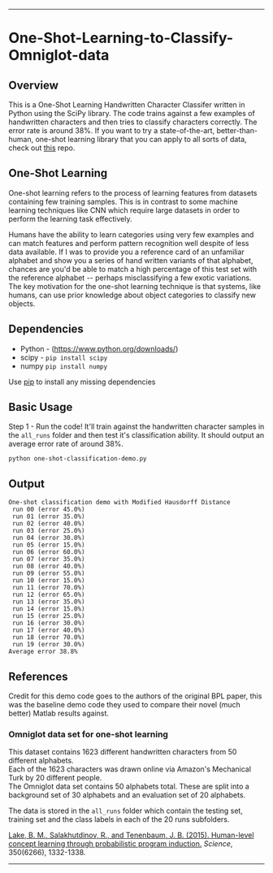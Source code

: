 <hr>

# One-Shot-Learning-to-Classify-Omniglot-data


## Overview

This is a One-Shot Learning Handwritten Character Classifer written in Python using the SciPy library. The code trains against a few examples of handwritten characters and then tries to classify characters correctly. The error rate is around 38%. If you want to try a state-of-the-art, better-than-human, one-shot learning library that you can apply to all sorts of data, check out [this](https://github.com/MaxwellRebo/PyBPL) repo. 


## One-Shot Learning

One-shot learning refers to the process of learning features from datasets containing few training samples. This is in contrast to some machine learning techniques like CNN which require large datasets in order to perform the learning task effectively.

Humans have the ability to learn categories using very few examples and can match features and perform pattern recognition well despite of less data available. If I was to provide you a reference card of an unfamiliar alphabet and show you a series of hand written variants of that alphabet, chances are you'd be able to match a high percentage of this test set with the reference alphabet -- perhaps misclassifying a few exotic variations. The key motivation for the one-shot learning technique is that systems, like humans, can use prior knowledge about object categories to classify new objects.


## Dependencies

* Python - (https://www.python.org/downloads/)
* scipy - `pip install scipy`
* numpy `pip install numpy`

Use [pip](https://pypi.python.org/pypi/pip) to install any missing dependencies


## Basic Usage

Step 1 - Run the code! It'll train against the handwritten character samples in the `all_runs` folder and then test it's classification ability.
It should output an average error rate of around 38%.
```shell
python one-shot-classification-demo.py
```

## Output

```shell
One-shot classification demo with Modified Hausdorff Distance
 run 00 (error 45.0%)
 run 01 (error 35.0%)
 run 02 (error 40.0%)
 run 03 (error 25.0%)
 run 04 (error 30.0%)
 run 05 (error 15.0%)
 run 06 (error 60.0%)
 run 07 (error 35.0%)
 run 08 (error 40.0%)
 run 09 (error 55.0%)
 run 10 (error 15.0%)
 run 11 (error 70.0%)
 run 12 (error 65.0%)
 run 13 (error 35.0%)
 run 14 (error 15.0%)
 run 15 (error 25.0%)
 run 16 (error 30.0%)
 run 17 (error 40.0%)
 run 18 (error 70.0%)
 run 19 (error 30.0%)
Average error 38.8%
```

## References

Credit for this demo code goes to the authors of the original BPL paper, this was the baseline demo code they used to compare their novel (much better) Matlab results against. 

### Omniglot data set for one-shot learning

This dataset contains 1623 different handwritten characters from 50 different alphabets.   
Each of the 1623 characters was drawn online via Amazon's Mechanical Turk by 20 different people.   
The Omniglot data set contains 50 alphabets total. These are split into a background set of 30 alphabets and an evaluation set of 20 alphabets.  

The data is stored in the `all_runs` folder which contain the testing set, training set and the class labels in each of the 20 runs subfolders.


[Lake, B. M., Salakhutdinov, R., and Tenenbaum, J. B. (2015). Human-level concept learning through probabilistic program induction.](http://www.sciencemag.org/content/350/6266/1332.short) _Science_, 350(6266), 1332-1338.


<hr>
